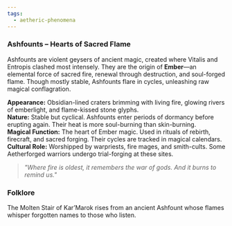 ```yaml
---
tags:
  - aetheric-phenomena
---
```

### Ashfounts – Hearts of Sacred Flame

Ashfounts are violent geysers of ancient magic, created where Vitalis and Entropis clashed most intensely. They are the origin of **Ember**—an elemental force of sacred fire, renewal through destruction, and soul-forged flame. Though mostly stable, Ashfounts flare in cycles, unleashing raw magical conflagration.

**Appearance:** Obsidian-lined craters brimming with living fire, glowing rivers of emberlight, and flame-kissed stone glyphs.  
**Nature:** Stable but cyclical. Ashfounts enter periods of dormancy before erupting again. Their heat is more soul-burning than skin-burning.  
**Magical Function:** The heart of Ember magic. Used in rituals of rebirth, firecraft, and sacred forging. Their cycles are tracked in magical calendars.  
**Cultural Role:** Worshipped by warpriests, fire mages, and smith-cults. Some Aetherforged warriors undergo trial-forging at these sites.

> _"Where fire is oldest, it remembers the war of gods. And it burns to remind us."_

### Folklore
The Molten Stair of Kar’Marok rises from an ancient Ashfount whose flames whisper forgotten names to those who listen.